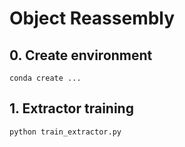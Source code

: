 # **Object Reassembly**

## **0. Create environment**
~~~
conda create ...
~~~

## **1. Extractor training**
~~~
python train_extractor.py
~~~